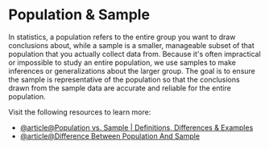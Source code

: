 # Population & Sample

In statistics, a population refers to the entire group you want to draw conclusions about, while a sample is a smaller, manageable subset of that population that you actually collect data from. Because it's often impractical or impossible to study an entire population, we use samples to make inferences or generalizations about the larger group. The goal is to ensure the sample is representative of the population so that the conclusions drawn from the sample data are accurate and reliable for the entire population.

Visit the following resources to learn more:

- [@article@Population vs. Sample | Definitions, Differences & Examples](https://www.scribbr.com/methodology/population-vs-sample/)
- [@article@Difference Between Population And Sample](https://www.simplilearn.com/tutorials/machine-learning-tutorial/population-vs-sample)